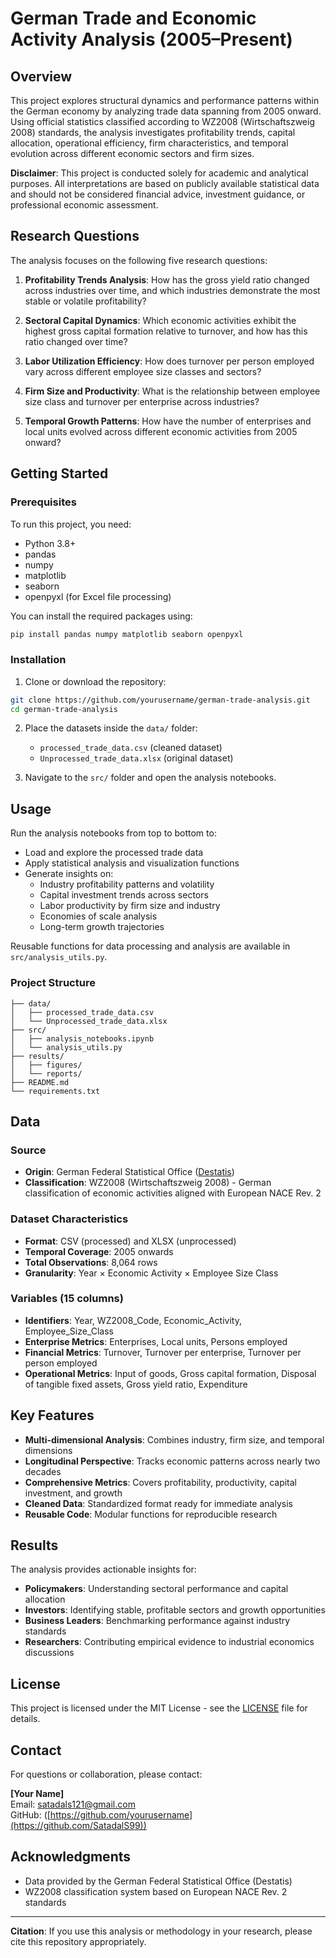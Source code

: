 # German Trade and Economic Activity Analysis (2005–Present)

## Overview
This project explores structural dynamics and performance patterns within the German economy by analyzing trade data spanning from 2005 onward. Using official statistics classified according to WZ2008 (Wirtschaftszweig 2008) standards, the analysis investigates profitability trends, capital allocation, operational efficiency, firm characteristics, and temporal evolution across different economic sectors and firm sizes.

**Disclaimer**: This project is conducted solely for academic and analytical purposes. All interpretations are based on publicly available statistical data and should not be considered financial advice, investment guidance, or professional economic assessment.

## Research Questions
The analysis focuses on the following five research questions:

1. **Profitability Trends Analysis**: How has the gross yield ratio changed across industries over time, and which industries demonstrate the most stable or volatile profitability?

2. **Sectoral Capital Dynamics**: Which economic activities exhibit the highest gross capital formation relative to turnover, and how has this ratio changed over time?

3. **Labor Utilization Efficiency**: How does turnover per person employed vary across different employee size classes and sectors?

4. **Firm Size and Productivity**: What is the relationship between employee size class and turnover per enterprise across industries?

5. **Temporal Growth Patterns**: How have the number of enterprises and local units evolved across different economic activities from 2005 onward?

## Getting Started

### Prerequisites
To run this project, you need:
* Python 3.8+
* pandas
* numpy
* matplotlib
* seaborn
* openpyxl (for Excel file processing)

You can install the required packages using:

```bash
pip install pandas numpy matplotlib seaborn openpyxl
```

### Installation
1. Clone or download the repository:
```bash
git clone https://github.com/yourusername/german-trade-analysis.git
cd german-trade-analysis
```

2. Place the datasets inside the `data/` folder:
   - `processed_trade_data.csv` (cleaned dataset)
   - `Unprocessed_trade_data.xlsx` (original dataset)

3. Navigate to the `src/` folder and open the analysis notebooks.

## Usage
Run the analysis notebooks from top to bottom to:
* Load and explore the processed trade data
* Apply statistical analysis and visualization functions
* Generate insights on:
  - Industry profitability patterns and volatility
  - Capital investment trends across sectors
  - Labor productivity by firm size and industry
  - Economies of scale analysis
  - Long-term growth trajectories

Reusable functions for data processing and analysis are available in `src/analysis_utils.py`.

### Project Structure
```
├── data/
│   ├── processed_trade_data.csv
│   └── Unprocessed_trade_data.xlsx
├── src/
│   ├── analysis_notebooks.ipynb
│   └── analysis_utils.py
├── results/
│   ├── figures/
│   └── reports/
├── README.md
└── requirements.txt
```

## Data

### Source
* **Origin**: German Federal Statistical Office ([Destatis](https://www-genesis.destatis.de/datenbank/online/statistic/45341/table/45341-0002))
* **Classification**: WZ2008 (Wirtschaftszweig 2008) - German classification of economic activities aligned with European NACE Rev. 2

### Dataset Characteristics
* **Format**: CSV (processed) and XLSX (unprocessed)
* **Temporal Coverage**: 2005 onwards
* **Total Observations**: 8,064 rows
* **Granularity**: Year × Economic Activity × Employee Size Class

### Variables (15 columns)
* **Identifiers**: Year, WZ2008_Code, Economic_Activity, Employee_Size_Class
* **Enterprise Metrics**: Enterprises, Local units, Persons employed
* **Financial Metrics**: Turnover, Turnover per enterprise, Turnover per person employed
* **Operational Metrics**: Input of goods, Gross capital formation, Disposal of tangible fixed assets, Gross yield ratio, Expenditure

## Key Features
* **Multi-dimensional Analysis**: Combines industry, firm size, and temporal dimensions
* **Longitudinal Perspective**: Tracks economic patterns across nearly two decades
* **Comprehensive Metrics**: Covers profitability, productivity, capital investment, and growth
* **Cleaned Data**: Standardized format ready for immediate analysis
* **Reusable Code**: Modular functions for reproducible research

## Results
The analysis provides actionable insights for:
* **Policymakers**: Understanding sectoral performance and capital allocation
* **Investors**: Identifying stable, profitable sectors and growth opportunities
* **Business Leaders**: Benchmarking performance against industry standards
* **Researchers**: Contributing empirical evidence to industrial economics discussions

## License
This project is licensed under the MIT License - see the [LICENSE](LICENSE) file for details.

## Contact
For questions or collaboration, please contact:

**[Your Name]**  
Email: satadals121@gmail.com  
GitHub: ([https://github.com/yourusername](https://github.com/SatadalS99))

## Acknowledgments
* Data provided by the German Federal Statistical Office (Destatis)
* WZ2008 classification system based on European NACE Rev. 2 standards

---

**Citation**: If you use this analysis or methodology in your research, please cite this repository appropriately.
